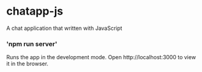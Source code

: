 # chatapp-js
A chat application that written with JavaScript

### 'npm run server'
Runs the app in the development mode.
Open http://localhost:3000 to view it in the browser.

